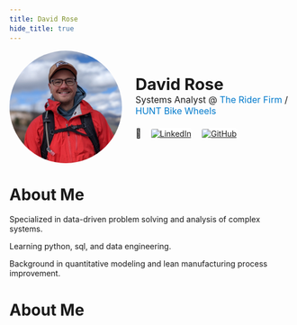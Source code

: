 ```yaml
---
title: David Rose
hide_title: true
---
```


<div style="display: flex; align-items: center; gap: 1.5rem; margin-bottom: 2rem;">
  <img 
    src="https://raw.githubusercontent.com/davidsrrose/davidsrrose/refs/heads/dev/media/david_rose_headshot.jpg" 
    alt="David" 
    style="width: 200px; height: 200px; border-radius: 50%;"
  >
  <div>
    <h2 style="margin: 0; font-size: 1.8rem;">David Rose</h2>
    <p style="margin: 0; font-size: 1rem;">
      Systems Analyst @ 
      <a href="https://www.theriderfirm.cc/" target="_blank" style="color: #007acc; text-decoration: none;">The Rider Firm</a> /
      <a href="https://us.huntbikewheels.com/" target="_blank" style="color: #007acc; text-decoration: none;">HUNT Bike Wheels</a>
    </p>
    <p style="margin: 0; font-size: 1rem;">
      <br>
    </p>
    <div style="display: flex; gap: 15px; align-items: center;">
      <!-- Link emoji placed as standalone, not clickable -->
      <span style="font-size: 1rem;">🔗</span>
      <a href="https://www.linkedin.com/in/davidsrrose/" target="_blank">
        <img src="https://upload.wikimedia.org/wikipedia/commons/thumb/a/aa/LinkedIn_2021.svg/1600px-LinkedIn_2021.svg.png" alt="LinkedIn" style="width: 100px; height: 30px; border: 2px solid rgba(255, 255, 255, 0.5); border-radius: 5px; background-color: white;">
      </a>
      <a href="https://github.com/davidsrrose" target="_blank">
        <img src="https://upload.wikimedia.org/wikipedia/commons/thumb/2/29/GitHub_logo_2013.svg/1599px-GitHub_logo_2013.svg.png" alt="GitHub" style="width: 100px; height: 28px; border: 2px solid rgba(255, 255, 255, 0.5); border-radius: 5px; background-color: white;">
      </a>
    </div>
  </div>
</div>

# About Me

Specialized in data-driven problem solving and analysis of complex systems.

Learning python, sql, and data engineering.

Background in quantitative modeling and lean manufacturing process improvement.


# About Me

